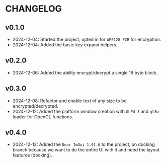 # CHANGELOG

## v0.1.0
- 2024-12-04: Started the project, opted in for `AES128 ECB` for encryption.
- 2024-12-04: Added the basic key expand helpers.

## v0.2.0
- 2024-12-06: Added the ability encrypt/decrypt a single 16 byte block.

## v0.3.0
- 2024-12-08: Refactor and enable text of any size to be encrypted/decrypted.
- 2024-12-12: Added the platform window creation with `GLFW 3` and `gl3w` loader for OpenGL functions.

## v0.4.0
- 2024-12-12: Added the `Dear ImGui 1.91.6` to the project, on docking branch because we want to do the entire UI with it and need the layout features (docking).
